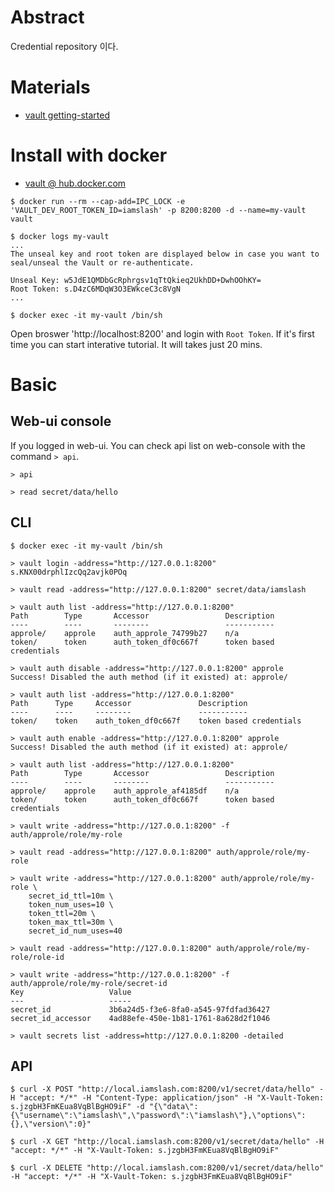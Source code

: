 # Abstract

Credential repository 이다.

# Materials

* [vault getting-started](https://learn.hashicorp.com/vault/getting-started)

# Install with docker

* [vault @ hub.docker.com](https://hub.docker.com/_/vault)

```console
$ docker run --rm --cap-add=IPC_LOCK -e 'VAULT_DEV_ROOT_TOKEN_ID=iamslash' -p 8200:8200 -d --name=my-vault vault

$ docker logs my-vault
...
The unseal key and root token are displayed below in case you want to
seal/unseal the Vault or re-authenticate.

Unseal Key: w5JdE1QMDbGcRphrgsv1qTtQkieq2UkhDD+DwhOOhKY=
Root Token: s.D4zC6MDqW3O3EWkceC3c8VgN
...

$ docker exec -it my-vault /bin/sh
```

Open broswer 'http://localhost:8200' and login with `Root Token`. If it's first time you can start interative tutorial. It will takes just 20 mins.

# Basic

## Web-ui console

If you logged in web-ui. You can check api list on web-console with the command `> api`.

```
> api

> read secret/data/hello
```

## CLI

```console
$ docker exec -it my-vault /bin/sh

> vault login -address="http://127.0.0.1:8200" s.KNX00drphlIzcQq2avjk0POq

> vault read -address="http://127.0.0.1:8200" secret/data/iamslash

> vault auth list -address="http://127.0.0.1:8200"
Path        Type       Accessor                 Description
----        ----       --------                 -----------
approle/    approle    auth_approle_74799b27    n/a
token/      token      auth_token_df0c667f      token based credentials

> vault auth disable -address="http://127.0.0.1:8200" approle
Success! Disabled the auth method (if it existed) at: approle/

> vault auth list -address="http://127.0.0.1:8200"
Path      Type     Accessor               Description
----      ----     --------               -----------
token/    token    auth_token_df0c667f    token based credentials

> vault auth enable -address="http://127.0.0.1:8200" approle
Success! Disabled the auth method (if it existed) at: approle/

> vault auth list -address="http://127.0.0.1:8200"
Path        Type       Accessor                 Description
----        ----       --------                 -----------
approle/    approle    auth_approle_af4185df    n/a
token/      token      auth_token_df0c667f      token based 
credentials

> vault write -address="http://127.0.0.1:8200" -f auth/approle/role/my-role

> vault read -address="http://127.0.0.1:8200" auth/approle/role/my-role

> vault write -address="http://127.0.0.1:8200" auth/approle/role/my-role \
    secret_id_ttl=10m \
    token_num_uses=10 \
    token_ttl=20m \
    token_max_ttl=30m \
    secret_id_num_uses=40

> vault read -address="http://127.0.0.1:8200" auth/approle/role/my-role/role-id

> vault write -address="http://127.0.0.1:8200" -f auth/approle/role/my-role/secret-id
Key                   Value
---                   -----
secret_id             3b6a24d5-f3e6-8fa0-a545-97fdfad36427
secret_id_accessor    4ad88efe-450e-1b81-1761-8a628d2f1046

> vault secrets list -address=http://127.0.0.1:8200 -detailed
```

## API

```console
$ curl -X POST "http://local.iamslash.com:8200/v1/secret/data/hello" -H "accept: */*" -H "Content-Type: application/json" -H "X-Vault-Token: s.jzgbH3FmKEua8VqBlBgHO9iF" -d "{\"data\":{\"username\":\"iamslash\",\"password\":\"iamslash\"},\"options\":{},\"version\":0}"

$ curl -X GET "http://local.iamslash.com:8200/v1/secret/data/hello" -H "accept: */*" -H "X-Vault-Token: s.jzgbH3FmKEua8VqBlBgHO9iF"

$ curl -X DELETE "http://local.iamslash.com:8200/v1/secret/data/hello" -H "accept: */*" -H "X-Vault-Token: s.jzgbH3FmKEua8VqBlBgHO9iF"
```

